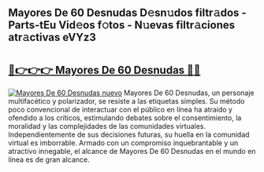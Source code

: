 ## Mayores De 60 Desnudas D𝚎sn𝚞dos filtr𝚊dos - Parts-tEu Vid𝚎os f𝚘tos - N𝚞evas filtr𝚊ciones atr𝚊ctivas eVYz3

# <h2><a href="http://mbcvjgm.tromn.icu/?c=Mayores+De+60+Desnudas">🔗👉👉👉 Mayores De 60 Desnudas 🔗🔗</a></h2>

[![Mayores De 60 Desnudas nuevo](https://i.imgur.com/pEAQMta.gif)](http://mbcvjgm.tromn.icu/?c=Mayores+De+60+Desnudas)
Mayores De 60 Desnudas, un personaje multifacético y polarizador, se resiste a las etiquetas simples. Su método poco convencional de interactuar con el público en línea ha atraído y ofendido a los críticos, estimulando debates sobre el consentimiento, la moralidad y las complejidades de las comunidades virtuales. Independientemente de sus decisiones futuras, su huella en la comunidad virtual es imborrable. Armado con un compromiso inquebrantable y un atractivo innegable, el alcance de Mayores De 60 Desnudas en el mundo en línea es de gran alcance.
